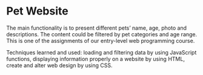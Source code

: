 # Pet Website

The main functionality is to present different pets’ name, age, photo and descriptions. The content could be filtered by pet categories and age range. This is one of the assignments of our entry-level web programming course. 

Techniques learned and used: loading and filtering data by using JavaScript functions, displaying information properly on a website by using HTML, create and alter web design by using CSS.

